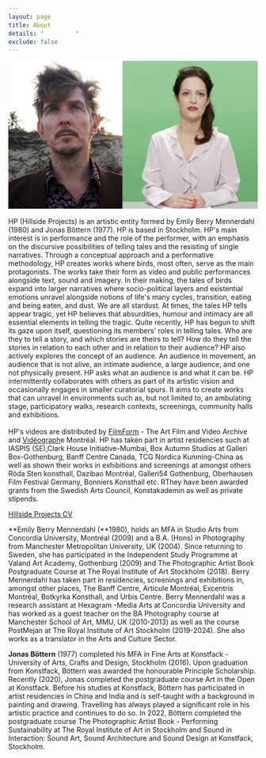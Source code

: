 ```yaml
---
layout: page
title: About
details: "         "
exclude: false
---
```

![](/images/test.jpg)

HP (Hillside Projects) is an artistic entity formed by Emily Berry Mennerdahl (1980) and Jonas Böttern (1977). HP is based in Stockholm. HP's main interest is in performance and the role of the performer, with an emphasis on the discursive possibilities of telling tales and the resisting of single narratives. Through a conceptual approach and a performative methodology, HP creates works where birds, most often, serve as the main protagonists. The works take their form as video and public performances alongside text, sound and imagery. In their making, the tales of birds expand into larger narratives where socio-political layers and existential emotions unravel alongside notions of life's many cycles, transition, eating and being eaten, and dust. We are all stardust. At times, the tales HP tells appear tragic, yet HP believes that absurdities, humour and intimacy are all essential elements in telling the tragic. Quite recently, HP has begun to shift its gaze upon itself, questioning its members' roles in telling tales. Who are they to tell a story, and which stories are theirs to tell? How do they tell the stories in relation to each other and in relation to their audience? HP also actively explores the concept of an audience. An audience in movement, an audience that is not alive, an intimate audience, a large audience, and one not physically present. HP asks what an audience is and what it can be. HP intermittently collaborates with others as part of its artistic vision and occasionally engages in smaller curatorial spurs. It aims to create works that can unravel in environments such as, but not limited to, an ambulating stage, participatory walks, research contexts, screenings, community halls and exhibitions. \
\
HP's videos are distributed by [FilmForm](https://www.filmform.com/artists/13264-hillside-projects-artist-group/) - The Art Film and Video Archive and [Vidéograph](https://www.videographe.org/en/)e Montréal. HP has taken part in artist residencies such at IASPIS  (SE),Clark House Initiative-Mumbai, Box Autumn Studios at Galleri Box-Gothenburg, Banff Centre Canada, TCG Nordica Kunming-China as well as shown their works in exhibitions and screenings at amongst others Röda Sten konsthall, Dazibao Montréal, Galleri54 Gothenburg, Oberhausen Film Festival Germany, Bonniers Konsthall etc. RThey have been awarded grants from the Swedish Arts Council, Konstakademin as well as private stipends. 

[Hillside Projects CV](/cv.html)

**Emily Berry Mennerdahl (**1980), holds an MFA in Studio Arts from Concordia University, Montréal (2009) and a B.A. (Hons) in Photography from Manchester Metropolitan University, UK (2004). Since returning to Sweden, she has participated in the Independent Study Programme at Valand Art Academy, Gothenburg (2009) and The Photographic Artist Book Postgraduate Course at The Royal Institute of Art Stockholm (2018). Berry Mennerdahl has taken part in residencies, screenings and exhibitions in, amongst other places, The Banff Centre, Articule Montréal, Excentris Montréal, Botkyrka Konsthall, and Urbis Centre. Berry Mennerdahl was a research assistant at Hexagram -Media Arts at Concordia University and has worked as a guest teacher on the BA Photography course at Manchester School of Art, MMU, UK (2010-2013) as well as the course PostMejan at The Royal Institute of Art Stockholm (2019-2024). She also works as a translator in the Arts and Culture Sector.

**Jonas Böttern** (1977) completed his MFA in Fine Arts at Konstfack - University of Arts, Crafts and Design, Stockholm (2016). Upon graduation from Konstfack, Böttern was awarded the honourable Principle Scholarship. Recently (2020), Jonas completed the postgraduate course Art in the Open at Konstfack. Before his studies at Konstfack, Böttern has participated in artist residencies in China and India and is self-taught with a background in painting and drawing. Travelling has always played a significant role in his artistic practice and continues to do so. In 2022, Böttern completed the postgraduate course The Photographic Artist Book - Performing Sustainability at The Royal Institute of Art in Stockholm and Sound in Interaction: Sound Art, Sound Architecture and Sound Design at Konstfack, Stockholm.

![]()

[](/cv.html)